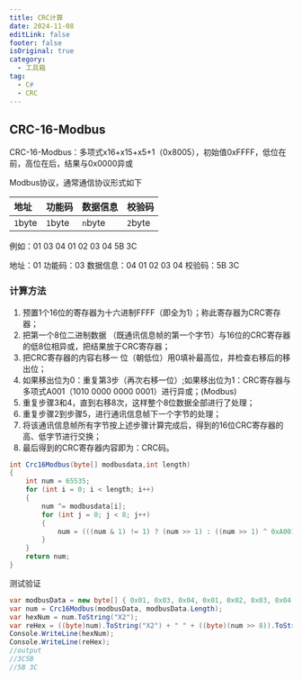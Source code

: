 ```yaml
---
title: CRC计算
date: 2024-11-08
editLink: false
footer: false
isOriginal: true
category:
  - 工具箱
tag:
  - C#
  - CRC
---
```


## CRC-16-Modbus

CRC-16-Modbus：多项式x16+x15+x5+1（0x8005），初始值0xFFFF，低位在前，高位在后，结果与0x0000异或

Modbus协议，通常通信协议形式如下

|地址|功能码|数据信息|校验码|
|:-|:-|:-|:-|
|`1`byte|`1`byte|`n`byte|`2`byte|

例如：01 03 04 01 02 03 04 5B 3C

地址：01
功能码：03
数据信息：04 01 02 03 04
校验码：5B 3C

### 计算方法

1. 预置1个16位的寄存器为十六进制FFFF（即全为1）；称此寄存器为CRC寄存器；
2. 把第一个8位二进制数据 （既通讯信息帧的第一个字节）与16位的CRC寄存器的低8位相异或，把结果放于CRC寄存器；
3. 把CRC寄存器的内容右移一 位（朝低位）用0填补最高位，并检查右移后的移出位；
4. 如果移出位为0：重复第3步（再次右移一位）;如果移出位为1：CRC寄存器与多项式A001（1010 0000 0000 0001）进行异或；(Modbus)
5. 重复步骤3和4，直到右移8次，这样整个8位数据全部进行了处理；
6. 重复步骤2到步骤5，进行通讯信息帧下一个字节的处理；
7. 将该通讯信息帧所有字节按上述步骤计算完成后，得到的16位CRC寄存器的高、低字节进行交换；
8. 最后得到的CRC寄存器内容即为：CRC码。

```cs
int Crc16Modbus(byte[] modbusdata,int length)
{
    int num = 65535;
    for (int i = 0; i < length; i++)
    {
        num ^= modbusdata[i];
        for (int j = 0; j < 8; j++)
        {
            num = (((num & 1) != 1) ? (num >> 1) : ((num >> 1) ^ 0xA001));
        }
    }
    return num;
}
```

测试验证

```cs
var modbusData = new byte[] { 0x01, 0x03, 0x04, 0x01, 0x02, 0x03, 0x04 };
var num = Crc16Modbus(modbusData, modbusData.Length);
var hexNum = num.ToString("X2");
var reHex = ((byte)num).ToString("X2") + " " + ((byte)(num >> 8)).ToString("X2");
Console.WriteLine(hexNum);
Console.WriteLine(reHex);
//output
//3C5B
//5B 3C
```
